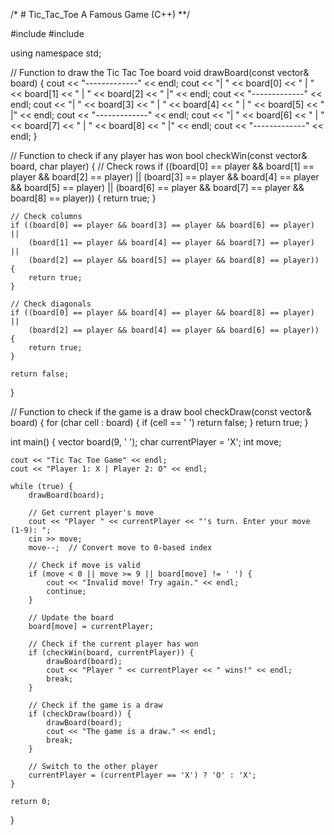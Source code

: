 /*  # Tic_Tac_Toe
A Famous Game (C++) **/

#include <iostream> 
#include <vector>

using namespace std;

// Function to draw the Tic Tac Toe board
void drawBoard(const vector<char>& board) {
    cout << "-------------" << endl;
    cout << "| " << board[0] << " | " << board[1] << " | " << board[2] << " |" << endl;
    cout << "-------------" << endl;
    cout << "| " << board[3] << " | " << board[4] << " | " << board[5] << " |" << endl;
    cout << "-------------" << endl;
    cout << "| " << board[6] << " | " << board[7] << " | " << board[8] << " |" << endl;
    cout << "-------------" << endl;
}

// Function to check if any player has won
bool checkWin(const vector<char>& board, char player) {
    // Check rows
    if ((board[0] == player && board[1] == player && board[2] == player) ||
        (board[3] == player && board[4] == player && board[5] == player) ||
        (board[6] == player && board[7] == player && board[8] == player)) {
        return true;
    }
    
    // Check columns
    if ((board[0] == player && board[3] == player && board[6] == player) ||
        (board[1] == player && board[4] == player && board[7] == player) ||
        (board[2] == player && board[5] == player && board[8] == player)) {
        return true;
    }
    
    // Check diagonals
    if ((board[0] == player && board[4] == player && board[8] == player) ||
        (board[2] == player && board[4] == player && board[6] == player)) {
        return true;
    }
    
    return false;
}

// Function to check if the game is a draw
bool checkDraw(const vector<char>& board) {
    for (char cell : board) {
        if (cell == ' ')
            return false;
    }
    return true;
}

int main() {
    vector<char> board(9, ' ');
    char currentPlayer = 'X';
    int move;
    
    cout << "Tic Tac Toe Game" << endl;
    cout << "Player 1: X | Player 2: O" << endl;
    
    while (true) {
        drawBoard(board);
        
        // Get current player's move
        cout << "Player " << currentPlayer << "'s turn. Enter your move (1-9): ";
        cin >> move;
        move--;  // Convert move to 0-based index
        
        // Check if move is valid
        if (move < 0 || move >= 9 || board[move] != ' ') {
            cout << "Invalid move! Try again." << endl;
            continue;
        }
        
        // Update the board
        board[move] = currentPlayer;
        
        // Check if the current player has won
        if (checkWin(board, currentPlayer)) {
            drawBoard(board);
            cout << "Player " << currentPlayer << " wins!" << endl;
            break;
        }
        
        // Check if the game is a draw
        if (checkDraw(board)) {
            drawBoard(board);
            cout << "The game is a draw." << endl;
            break;
        }
        
        // Switch to the other player
        currentPlayer = (currentPlayer == 'X') ? 'O' : 'X';
    }
    
    return 0;
}



